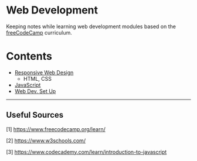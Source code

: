 # Web Development

Keeping notes while learning web development modules based on the [freeCodeCamp](https://www.freecodecamp.org/) curriculum.

Contents
=======================

* [Responsive Web Design](https://github.com/dimi-fn/Various-Data-Science-Scripts/tree/main/Web%20Development/Responsive%20Web%20Design)
    * HTML, CSS
* [JavaScript](https://github.com/dimi-fn/Various-Data-Science-Scripts/tree/main/Web%20Development/JavaScript)
* [Web Dev. Set Up](?????)

----

## Useful Sources

[1] https://www.freecodecamp.org/learn/

[2] https://www.w3schools.com/

[3] https://www.codecademy.com/learn/introduction-to-javascript